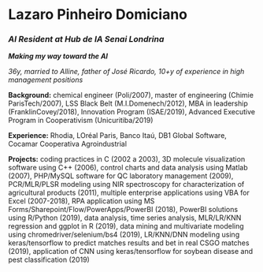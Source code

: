 # Lazaro Pinheiro Domiciano

### _AI Resident at Hub de IA Senai Londrina_  


**_Making my way toward the AI_**  

_36y, married to Alline, father of José Ricardo, 10+y of experience in high management positions_  

**Background:** chemical engineer (Poli/2007), master of engineering (Chimie ParisTech/2007), LSS Black Belt (M.I.Domenech/2012), MBA in leadership (FranklinCovey/2018), Innovation Program (ISAE/2019), Advanced Executive Program in Cooperativism (Unicuritiba/2019)  

**Experience:** Rhodia, LOréal Paris, Banco Itaú, DB1 Global Software, Cocamar Cooperativa Agroindustrial  

**Projects:** coding practices in C (2002 a 2003), 3D molecule visualization software using C++ (2006), control charts and data analysis using Matlab (2007), PHP/MySQL software for QC laboratory management (2009), PCR/MLR/PLSR modeling using NIR spectroscopy for characterization of agricultural products (2011), multiple enterprise applications using VBA for Excel (2007-2018), RPA application using MS Forms/Sharepoint/Flow/PowerApps/PowerBI (2018), PowerBI solutions using R/Python (2019), data analysis, time series analysis, MLR/LR/KNN regression and ggplot in R (2019), data mining and multivariate modeling using chromedriver/selenium/bs4 (2019), LR/KNN/DNN modeling using keras/tensorflow to predict matches results and bet in real CSGO matches (2019), application of CNN using keras/tensorflow for soybean disease and pest classification (2019)
